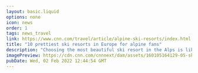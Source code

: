 ```yaml
---
layout: basic.liquid
options: none
icon: news
order: 1
tags: news_travel
link: https://www.cnn.com/travel/article/alpine-ski-resorts/index.html
title: "10 prettiest ski resorts in Europe for alpine fans"
description: "Choosing the most beautiful ski resort in the Alps is like picking the prettiest diamond."
imagePreview: https://cdn.cnn.com/cnnnext/dam/assets/160105164129-05-ski-resorts-zermatt-video-synd-2.jpg
pubDate: Wed, 02 Feb 2022 12:44:54 GMT
---
```

